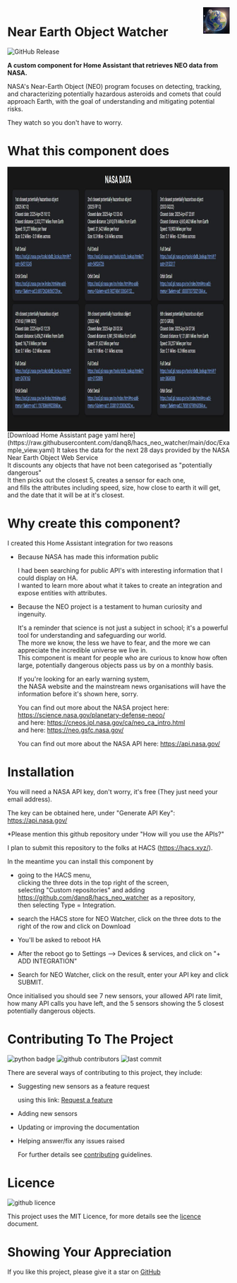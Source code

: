 <img src="https://raw.githubusercontent.com/danq8/hacs_neo_watcher/main/icon.png" alt="Near Earth Object Watcher logo" title="Near Earth Object Watcher" align="right" height="60" />

# Near Earth Object Watcher

![GitHub Release](https://img.shields.io/github/v/release/danq8/hacs_neo_watcher)

**A custom component for Home Assistant that retrieves NEO data from NASA.**

NASA's Near-Earth Object (NEO) program focuses on detecting, tracking, and characterizing potentially hazardous asteroids and comets that could approach Earth, with the goal of understanding and mitigating potential risks.

They watch so you don't have to worry.

# What this component does

<img src="https://raw.githubusercontent.com/danq8/hacs_neo_watcher/main/doc/Example_Page.JPG" alt="Near Earth Object Watcher example page" title="Near Earth Object Watcher example page" align="right" height="600" />
[Download Home Assistant page yaml here](https://raw.githubusercontent.com/danq8/hacs_neo_watcher/main/doc/Example_view.yaml)
  It takes the data for the next 28 days provided by the NASA Near Earth Object Web Service<br />  It discounts any objects that have not been categorised as "potentially dangerous"<br />    It then picks out the closest 5, creates a sensor for each one,<br />  and fills the attributes including speed, size, how close to earth it will get, and the date that it will be at it's closest.

# Why create this component?

I created this Home Assistant integration for two reasons

- Because NASA has made this information public
  
  I had been searching for public API's with interesting information that I could display on HA.<br />  I wanted to learn more about what it takes to create an integration and expose entities with attributes.


- Because the NEO project is a testament to human curiosity and ingenuity.

  It's a reminder that science is not just a subject in school; it's a powerful tool for understanding and safeguarding our world.<br />  The more we know, the less we have to fear, and the more we can appreciate the incredible universe we live in.<br />  This component is meant for people who are curious to know how often large, potentially dangerous objects pass us by on a monthly basis.
  
  If you're looking for an early warning system,<br />   the NASA website and the mainstream news organisations will have the information before it's shown here, sorry.
  
  You can find out more about the NASA project here: https://science.nasa.gov/planetary-defense-neoo/<br />  and here: https://cneos.jpl.nasa.gov/ca/neo_ca_intro.html<br />  and here: https://neo.gsfc.nasa.gov/

  You can find out more about the NASA API here: https://api.nasa.gov/

# Installation

You will need a NASA API key, don't worry, it's free (They just need your email address).

The key can be obtained here, under "Generate API Key": https://api.nasa.gov/

*Please mention this github repository under "How will you use the APIs?"

I plan to submit this repository to the folks at HACS (https://hacs.xyz/).

In the meantime you can install this component by

- going to the HACS menu,<br />  clicking the three dots in the top right of the screen,<br />  selecting "Custom repositories" and adding https://github.com/danq8/hacs_neo_watcher as a repository, <br />  then selecting Type = Integration.

- search the HACS store for NEO Watcher, click on the three dots to the right of the row and click on Download

- You'll be asked to reboot HA

- After the reboot go to Settings --> Devices & services, and click on "+ ADD INTEGRATION"

- Search for NEO Watcher, click on the result, enter your API key and click SUBMIT.

Once initialised you should see 7 new sensors, your allowed API rate limit, how many API calls you have left, and the 5 sensors showing the 5 closest potentially dangerous objects.

# Contributing To The Project

![python badge](https://img.shields.io/badge/Made%20with-Python-orange)
![github contributors](https://img.shields.io/github/contributors/danq8/hacs_neo_watcher?color=orange)
![last commit](https://img.shields.io/github/last-commit/danq8/hacs_neo_watcher?color=orange)

There are several ways of contributing to this project, they include:

- Suggesting new sensors as a feature request

  using this link: [Request a feature](https://github.com/danq8/hacs_neo_watcher/issues/new?template=FEATURE-REQUEST.yml)


- Adding new sensors
- Updating or improving the documentation
- Helping answer/fix any issues raised

  For further details see [contributing](/doc/contributing.md) guidelines.

# Licence

![github licence](https://img.shields.io/badge/Licence-MIT-orange)

This project uses the MIT Licence, for more details see the <a href="/doc/LICENSE">licence</a> document.

# Showing Your Appreciation

If you like this project, please give it a star on [GitHub](https://github.com/danq8/hacs_neo_watcher)
